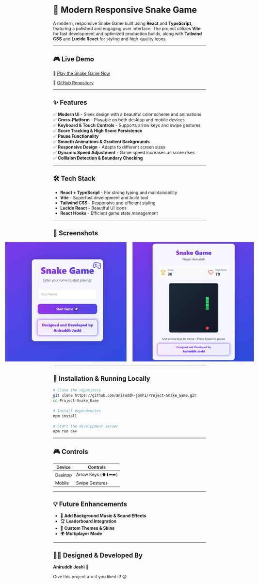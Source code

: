 # 🐍 Modern Responsive Snake Game

A modern, responsive Snake Game built using **React** and **TypeScript**, featuring a polished and engaging user interface. The project utilizes **Vite** for fast development and optimized production builds, along with **Tailwind CSS** and **Lucide React** for styling and high-quality icons.

---

## 🎮 Live Demo
🚀 [Play the Snake Game Now](https://aniruddh-snake-game.netlify.app/)

📂 [GitHub Repository](https://github.com/aniruddh-joshi/Project-Snake_Game)

---

## ✨ Features
✅ **Modern UI** - Sleek design with a beautiful color scheme and animations  
✅ **Cross-Platform** - Playable on both desktop and mobile devices  
✅ **Keyboard & Touch Controls** - Supports arrow keys and swipe gestures  
✅ **Score Tracking & High Score Persistence**  
✅ **Pause Functionality**  
✅ **Smooth Animations & Gradient Backgrounds**  
✅ **Responsive Design** - Adapts to different screen sizes  
✅ **Dynamic Speed Adjustment** - Game speed increases as score rises  
✅ **Collision Detection & Boundary Checking**  

---

## 🛠️ Tech Stack
- **React + TypeScript** - For strong typing and maintainability
- **Vite** - Superfast development and build tool
- **Tailwind CSS** - Responsive and efficient styling
- **Lucide React** - Beautiful UI icons
- **React Hooks** - Efficient game state management

---

## 📸 Screenshots
<div align="center" style="display: flex; justify-content: center; gap: 20px;">
  <img src="001_snake.png" alt="Home Screen" width="400px" height="auto"/>
  <img src="02_snake.png" alt="Gameplay" width="400px" height="auto"/>
</div>

---

## 🚀 Installation & Running Locally
```sh
# Clone the repository
git clone https://github.com/aniruddh-joshi/Project-Snake_Game.git
cd Project-Snake_Game

# Install dependencies
npm install

# Start the development server
npm run dev
```

---

## 🎮 Controls
| Device  | Controls |
|---------|----------|
| Desktop | Arrow Keys (⬆️⬇️⬅️➡️) |
| Mobile  | Swipe Gestures |

---

## 💡 Future Enhancements
- 🎵 **Add Background Music & Sound Effects**
- 🏆 **Leaderboard Integration**
- 🎨 **Custom Themes & Skins**
- 🌍 **Multiplayer Mode**

---

## 👨‍💻 Designed & Developed By
**Aniruddh Joshi** 🚀

Give this project a ⭐ if you liked it! 😊

